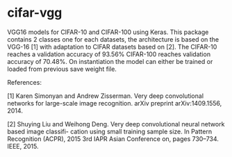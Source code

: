 # cifar-vgg
VGG16 models for CIFAR-10 and CIFAR-100 using Keras.
This package contains 2 classes one for each datasets, the architecture is based on the VGG-16 [1] with adaptation to CIFAR datasets based on [2].
The CIFAR-10 reaches a validation accuracy of 93.56%
CIFAR-100 reaches validation accuracy of 70.48%.
On instantiation the model can either be trained or loaded from previous save weight file.


References:

[1] Karen Simonyan and Andrew Zisserman. Very deep convolutional networks for large-scale image recognition. arXiv preprint arXiv:1409.1556, 2014.

[2] Shuying Liu and Weihong Deng. Very deep convolutional neural network based image classifi- cation using small training sample size. In Pattern Recognition (ACPR), 2015 3rd IAPR Asian Conference on, pages 730–734. IEEE, 2015.




